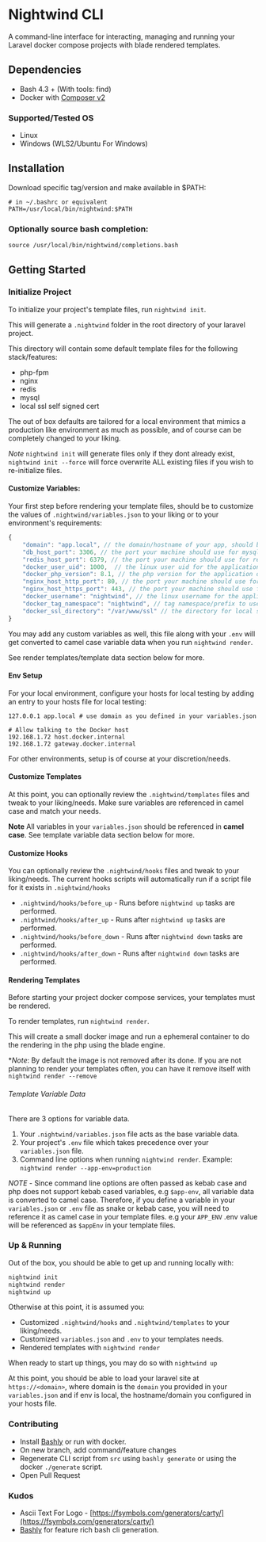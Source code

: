 # Nightwind CLI

A command-line interface for interacting, managing and running your Laravel docker compose projects with blade rendered templates.

## Dependencies

- Bash 4.3 + (With tools: find)
- Docker with [Composer v2](https://docs.docker.com/compose/cli-command/)

### Supported/Tested OS

- Linux
- Windows (WLS2/Ubuntu For Windows)

## Installation

Download specific tag/version and make available in $PATH:

```
# in ~/.bashrc or equivalent
PATH=/usr/local/bin/nightwind:$PATH
```

### Optionally source bash completion:

`source /usr/local/bin/nightwind/completions.bash`

## Getting Started

### Initialize Project

To initialize your project's template files, run `nightwind init`.

This will generate a `.nightwind` folder in the root directory of your laravel project.

This directory will contain some default template files for the following stack/features:

- php-fpm
- nginx
- redis
- mysql 
- local ssl self signed cert

The out of box defaults are tailored for a local environment that mimics a production like environment as much as possible, and of course can be completely changed to your liking.


*Note* `nightwind init` will generate files only if they dont already exist, `nightwind init --force` will force overwrite ALL existing files if you wish to re-initialize files.

#### Customize Variables:

Your first step before rendering your template files, should be to customize the values of `.nightwind/variables.json` to your liking or to your environment's requirements:

```js
{
    "domain": "app.local", // the domain/hostname of your app, should be changed to reflect env domain.
    "db_host_port": 3306, // the port your machine should use for mysql
    "redis_host_port": 6379, // the port your machine should use for redis
    "docker_user_uid": 1000,  // the linux user uid for the application dockerfile
    "docker_php_version": 8.1, // the php version for the application dockerfile
    "nginx_host_http_port": 80, // the port your machine should use for nginx http traffic
    "nginx_host_https_port": 443, // the port your machine should use for nginx https traffic
    "docker_username": "nightwind", // the linux username for the application dockerfile 
    "docker_tag_namespace": "nightwind", // tag namespace/prefix to use for tagging/naming docker resources, e.g image tag : <namespace>/web-server.
    "docker_ssl_directory": "/var/www/ssl" // the directory for local self signed certs or your project's ssl in docker container.    
}
```
You may add any custom variables as well, this file along with your `.env` will get converted to camel case variable data when you run `nightwind render`. 

See render templates/template data section below for more.

#### Env Setup

For your local environment, configure your hosts for local testing by adding an entry to your hosts file for local testing:

```
127.0.0.1 app.local # use domain as you defined in your variables.json

# Allow talking to the Docker host
192.168.1.72 host.docker.internal
192.168.1.72 gateway.docker.internal
```

For other environments, setup is of course at your discretion/needs.
#### Customize Templates

At this point, you can optionally review the `.nightwind/templates` files and tweak to your liking/needs. Make sure variables are referenced in camel case and match your needs.

**Note** All variables in your `variables.json` should be referenced in <strong>camel case</strong>. See template variable data section below for more.


#### Customize Hooks

You can optionally review the `.nightwind/hooks` files and tweak to your liking/needs. The current hooks scripts will automatically run if a script file for it exists in `.nightwind/hooks`


- `.nightwind/hooks/before_up`  - Runs before `nightwind up` tasks are performed.
- `.nightwind/hooks/after_up`  - Runs after `nightwind up` tasks are performed.
- `.nightwind/hooks/before_down`  - Runs after `nightwind down` tasks are performed.
- `.nightwind/hooks/after_down`  - Runs after `nightwind down` tasks are performed.

#### Rendering Templates

Before starting your project docker compose services, your templates must be rendered.

To render templates, run `nightwind render`. 

This will create a small docker image and run a ephemeral container to do the rendering in the php using the blade engine.

**Note*: By default the image is not removed after its done. If you are not planning to render your templates often, you can have it remove itself with `nightwind render --remove`
###### Template Variable Data

There are 3 options for variable data.

1. Your `.nightwind/variables.json` file acts as the base variable data.
2. Your project's `.env` file which takes precedence over your `variables.json` file. 
3. Command line options when running `nightwind render`. Example: `nightwind render --app-env=production`


*NOTE* - Since command line options are often passed as kebab case and php does not support kebab cased variables, e.g `$app-env`, all variable data is converted to camel case. Therefore, if you define a variable in your `variables.json` or `.env` file as snake or kebab case, you will need to reference it as camel case in your template files. e.g your `APP_ENV` .env value will be referenced as `$appEnv` in your template files.


### Up & Running
Out of the box, you should be able to get up and running locally with:

```bash
nightwind init
nightwind render
nightwind up
```

Otherwise at this point, it is assumed you:

- Customized `.nightwind/hooks` and `.nightwind/templates` to your liking/needs.
- Customized `variables.json` and `.env` to your templates needs.
- Rendered templates with `nightwind render` 

 When ready to start up things, you may do so with `nightwind up`


At this point, you should be able to load your laravel site at `https://<domain>`, where domain is the `domain` you provided in your `variables.json` and 
if env is local, the hostname/domain you configured in your hosts file.

### Contributing

- Install [Bashly](https://bashly.dannyb.co/installation/) or run with docker.
- On new branch, add command/feature changes
- Regenerate CLI script from `src` using `bashly generate` or using the docker `./generate` script.
- Open Pull Request

### Kudos

- Ascii Text For Logo - [https://fsymbols.com/generators/carty/](https://fsymbols.com/generators/carty/)
- [Bashly](https://bashly.dannyb.co/installation/) for feature rich bash cli generation.

